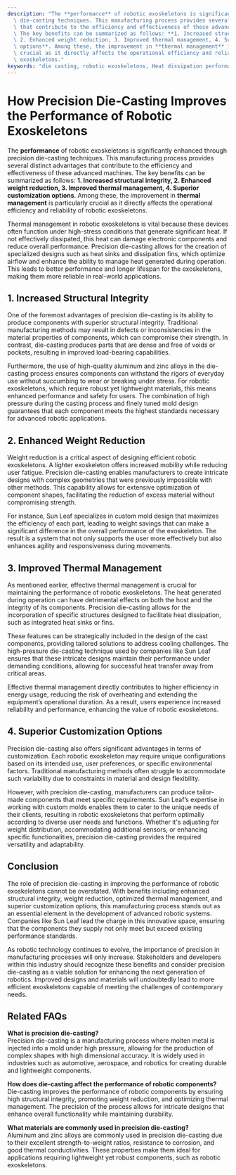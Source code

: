 ```yaml
---
description: "The **performance** of robotic exoskeletons is significantly enhanced through precision\
  \ die-casting techniques. This manufacturing process provides several distinct advantages\
  \ that contribute to the efficiency and effectiveness of these advanced machines.\
  \ The key benefits can be summarized as follows: **1. Increased structural integrity,\
  \ 2. Enhanced weight reduction, 3. Improved thermal management, 4. Superior customization\
  \ options**. Among these, the improvement in **thermal management** is particularly\
  \ crucial as it directly affects the operational efficiency and reliability of robotic\
  \ exoskeletons."
keywords: "die casting, robotic exoskeletons, Heat dissipation performance, Heat sink"
---
```

# How Precision Die-Casting Improves the Performance of Robotic Exoskeletons

The **performance** of robotic exoskeletons is significantly enhanced through precision die-casting techniques. This manufacturing process provides several distinct advantages that contribute to the efficiency and effectiveness of these advanced machines. The key benefits can be summarized as follows: **1. Increased structural integrity, 2. Enhanced weight reduction, 3. Improved thermal management, 4. Superior customization options**. Among these, the improvement in **thermal management** is particularly crucial as it directly affects the operational efficiency and reliability of robotic exoskeletons.

Thermal management in robotic exoskeletons is vital because these devices often function under high-stress conditions that generate significant heat. If not effectively dissipated, this heat can damage electronic components and reduce overall performance. Precision die-casting allows for the creation of specialized designs such as heat sinks and dissipation fins, which optimize airflow and enhance the ability to manage heat generated during operation. This leads to better performance and longer lifespan for the exoskeletons, making them more reliable in real-world applications.

## **1. Increased Structural Integrity**

One of the foremost advantages of precision die-casting is its ability to produce components with superior structural integrity. Traditional manufacturing methods may result in defects or inconsistencies in the material properties of components, which can compromise their strength. In contrast, die-casting produces parts that are dense and free of voids or pockets, resulting in improved load-bearing capabilities. 

Furthermore, the use of high-quality aluminum and zinc alloys in the die-casting process ensures components can withstand the rigors of everyday use without succumbing to wear or breaking under stress. For robotic exoskeletons, which require robust yet lightweight materials, this means enhanced performance and safety for users. The combination of high pressure during the casting process and finely tuned mold design guarantees that each component meets the highest standards necessary for advanced robotic applications.

## **2. Enhanced Weight Reduction**

Weight reduction is a critical aspect of designing efficient robotic exoskeletons. A lighter exoskeleton offers increased mobility while reducing user fatigue. Precision die-casting enables manufacturers to create intricate designs with complex geometries that were previously impossible with other methods. This capability allows for extensive optimization of component shapes, facilitating the reduction of excess material without compromising strength.

For instance, Sun Leaf specializes in custom mold design that maximizes the efficiency of each part, leading to weight savings that can make a significant difference in the overall performance of the exoskeleton. The result is a system that not only supports the user more effectively but also enhances agility and responsiveness during movements.

## **3. Improved Thermal Management**

As mentioned earlier, effective thermal management is crucial for maintaining the performance of robotic exoskeletons. The heat generated during operation can have detrimental effects on both the host and the integrity of its components. Precision die-casting allows for the incorporation of specific structures designed to facilitate heat dissipation, such as integrated heat sinks or fins.

These features can be strategically included in the design of the cast components, providing tailored solutions to address cooling challenges. The high-pressure die-casting technique used by companies like Sun Leaf ensures that these intricate designs maintain their performance under demanding conditions, allowing for successful heat transfer away from critical areas.

Effective thermal management directly contributes to higher efficiency in energy usage, reducing the risk of overheating and extending the equipment’s operational duration. As a result, users experience increased reliability and performance, enhancing the value of robotic exoskeletons.

## **4. Superior Customization Options**

Precision die-casting also offers significant advantages in terms of customization. Each robotic exoskeleton may require unique configurations based on its intended use, user preferences, or specific environmental factors. Traditional manufacturing methods often struggle to accommodate such variability due to constraints in material and design flexibility.

However, with precision die-casting, manufacturers can produce tailor-made components that meet specific requirements. Sun Leaf’s expertise in working with custom molds enables them to cater to the unique needs of their clients, resulting in robotic exoskeletons that perform optimally according to diverse user needs and functions. Whether it's adjusting for weight distribution, accommodating additional sensors, or enhancing specific functionalities, precision die-casting provides the required versatility and adaptability.

## **Conclusion**

The role of precision die-casting in improving the performance of robotic exoskeletons cannot be overstated. With benefits including enhanced structural integrity, weight reduction, optimized thermal management, and superior customization options, this manufacturing process stands out as an essential element in the development of advanced robotic systems. Companies like Sun Leaf lead the charge in this innovative space, ensuring that the components they supply not only meet but exceed existing performance standards.

As robotic technology continues to evolve, the importance of precision in manufacturing processes will only increase. Stakeholders and developers within this industry should recognize these benefits and consider precision die-casting as a viable solution for enhancing the next generation of robotics. Improved designs and materials will undoubtedly lead to more efficient exoskeletons capable of meeting the challenges of contemporary needs.

## Related FAQs

**What is precision die-casting?**  
Precision die-casting is a manufacturing process where molten metal is injected into a mold under high pressure, allowing for the production of complex shapes with high dimensional accuracy. It is widely used in industries such as automotive, aerospace, and robotics for creating durable and lightweight components.

**How does die-casting affect the performance of robotic components?**  
Die-casting improves the performance of robotic components by ensuring high structural integrity, promoting weight reduction, and optimizing thermal management. The precision of the process allows for intricate designs that enhance overall functionality while maintaining durability.

**What materials are commonly used in precision die-casting?**  
Aluminum and zinc alloys are commonly used in precision die-casting due to their excellent strength-to-weight ratios, resistance to corrosion, and good thermal conductivities. These properties make them ideal for applications requiring lightweight yet robust components, such as robotic exoskeletons.
